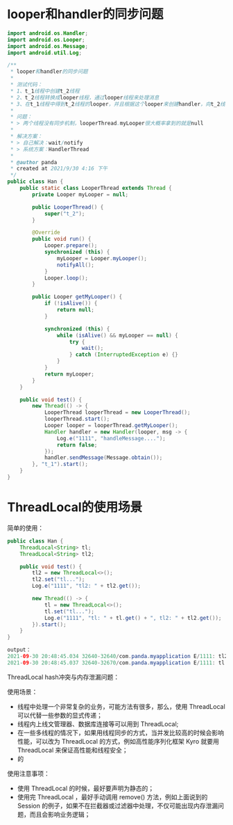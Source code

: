 # looper和handler的同步问题

```java
import android.os.Handler;
import android.os.Looper;
import android.os.Message;
import android.util.Log;

/**
 * looper和handler的同步问题
 *
 * 测试代码：
 * 1、t_1线程中创建t_2线程
 * 2、t_2线程转换成looper线程，通过looper线程来处理消息
 * 3、在t_1线程中得到t_2线程的looper，并且根据这个looper来创建handler，向t_2线程发送消息
 *
 * 问题：
 * > 两个线程没有同步机制，looperThread.myLooper很大概率拿到的就是null
 *
 * 解决方案：
 * > 自己解决：wait/notify
 * > 系统方案：HandlerThread
 *
 * @author panda
 * created at 2021/9/30 4:16 下午
 */
public class Han {
	public static class LooperThread extends Thread {
		private Looper myLooper = null;

		public LooperThread() {
			super("t_2");
		}

		@Override
		public void run() {
			Looper.prepare();
			synchronized (this) {
				myLooper = Looper.myLooper();
				notifyAll();
			}
			Looper.loop();
		}

		public Looper getMyLooper() {
			if (!isAlive()) {
				return null;
			}

			synchronized (this) {
				while (isAlive() && myLooper == null) {
					try {
						wait();
					} catch (InterruptedException e) {}
				}
			}
			return myLooper;
		}
	}

	public void test() {
		new Thread(() -> {
			LooperThread looperThread = new LooperThread();
			looperThread.start();
			Looper looper = looperThread.getMyLooper();
			Handler handler = new Handler(looper, msg -> {
				Log.e("1111", "handleMessage....");
				return false;
			});
			handler.sendMessage(Message.obtain());
		}, "t_1").start();
	}
}

```

# ThreadLocal的使用场景

简单的使用：

```java
public class Han {
	ThreadLocal<String> tl;
	ThreadLocal<String> tl2;

	public void test() {
		tl2 = new ThreadLocal<>();
		tl2.set("tl...");
		Log.e("1111", "tl2: " + tl2.get());

		new Thread(() -> {
			tl = new ThreadLocal<>();
			tl.set("tl...");
			Log.e("1111", "tl: " + tl.get() + ", tl2: " + tl2.get());
		}).start();
	}
}

output：
2021-09-30 20:48:45.034 32640-32640/com.panda.myapplication E/1111: tl2: tl...
2021-09-30 20:48:45.037 32640-32670/com.panda.myapplication E/1111: tl: tl..., tl2: null
```

ThreadLocal hash冲突与内存泄漏问题：

[](https://blog.csdn.net/Summer_And_Opencv/article/details/104632272)

使用场景：

* 线程中处理一个非常复杂的业务，可能方法有很多，那么，使用 ThreadLocal 可以代替一些参数的显式传递；
* 线程内上线文管理器、数据库连接等可以用到 ThreadLocal;
* 在一些多线程的情况下，如果用线程同步的方式，当并发比较高的时候会影响性能，可以改为 ThreadLocal 的方式，例如高性能序列化框架 Kyro 就要用 ThreadLocal 来保证高性能和线程安全；
* 的

使用注意事项：

* 使用 ThreadLocal 的时候，最好要声明为静态的；
* 使用完 ThreadLocal ，最好手动调用 remove() 方法，例如上面说到的 Session 的例子，如果不在拦截器或过滤器中处理，不仅可能出现内存泄漏问题，而且会影响业务逻辑；

